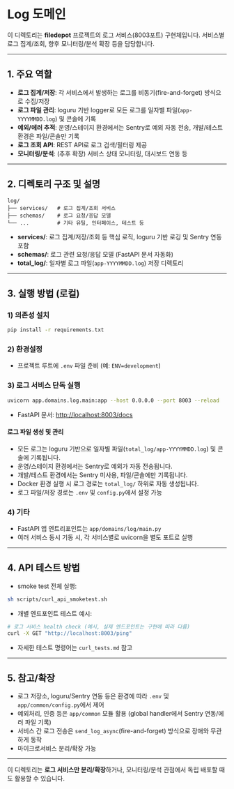 # Log 도메인

이 디렉토리는 **filedepot** 프로젝트의 로그 서비스(8003포트) 구현체입니다. 서비스별 로그 집계/조회, 향후 모니터링/분석 확장 등을 담당합니다.

---

## 1. 주요 역할
- **로그 집계/저장**: 각 서비스에서 발생하는 로그를 비동기(fire-and-forget) 방식으로 수집/저장
- **로그 파일 관리**: loguru 기반 logger로 모든 로그를 일자별 파일(`app-YYYYMMDD.log`) 및 콘솔에 기록
- **예외/에러 추적**: 운영/스테이지 환경에서는 Sentry로 예외 자동 전송, 개발/테스트 환경은 파일/콘솔만 기록
- **로그 조회 API**: REST API로 로그 검색/필터링 제공
- **모니터링/분석**: (추후 확장) 서비스 상태 모니터링, 대시보드 연동 등

---

## 2. 디렉토리 구조 및 설명

```
log/
├── services/   # 로그 집계/조회 서비스
├── schemas/    # 로그 요청/응답 모델
└── ...         # 기타 유틸, 인터페이스, 테스트 등
```

- **services/**: 로그 집계/저장/조회 등 핵심 로직, loguru 기반 로깅 및 Sentry 연동 포함
- **schemas/**: 로그 관련 요청/응답 모델 (FastAPI 문서 자동화)
- **total_log/**: 일자별 로그 파일(`app-YYYYMMDD.log`) 저장 디렉토리

---

## 3. 실행 방법 (로컬)

### 1) 의존성 설치
```bash
pip install -r requirements.txt
```

### 2) 환경설정
- 프로젝트 루트에 `.env` 파일 준비 (예: `ENV=development`)

### 3) 로그 서비스 단독 실행
```bash
uvicorn app.domains.log.main:app --host 0.0.0.0 --port 8003 --reload
```
- FastAPI 문서: [http://localhost:8003/docs](http://localhost:8003/docs)

#### 로그 파일 생성 및 관리
- 모든 로그는 loguru 기반으로 일자별 파일(`total_log/app-YYYYMMDD.log`) 및 콘솔에 기록됩니다.
- 운영/스테이지 환경에서는 Sentry로 예외가 자동 전송됩니다.
- 개발/테스트 환경에서는 Sentry 미사용, 파일/콘솔에만 기록됩니다.
- Docker 환경 실행 시 로그 경로는 `total_log/` 하위로 자동 생성됩니다.
- 로그 파일/저장 경로는 `.env` 및 `config.py`에서 설정 가능

### 4) 기타
- FastAPI 앱 엔트리포인트는 `app/domains/log/main.py`
- 여러 서비스 동시 기동 시, 각 서비스별로 uvicorn을 별도 포트로 실행

---

## 4. API 테스트 방법

- smoke test 전체 실행:
```bash
sh scripts/curl_api_smoketest.sh
```
- 개별 엔드포인트 테스트 예시:
```bash
# 로그 서비스 health check (예시, 실제 엔드포인트는 구현에 따라 다름)
curl -X GET "http://localhost:8003/ping"
```
- 자세한 테스트 명령어는 `curl_tests.md` 참고

---

## 5. 참고/확장
- 로그 저장소, loguru/Sentry 연동 등은 환경에 따라 `.env` 및 `app/common/config.py`에서 제어
- 예외처리, 인증 등은 `app/common` 모듈 활용 (global handler에서 Sentry 연동/에러 파일 기록)
- 서비스 간 로그 전송은 `send_log_async`(fire-and-forget) 방식으로 장애와 무관하게 동작
- 마이크로서비스 분리/확장 가능

---

이 디렉토리는 **로그 서비스만 분리/확장**하거나, 모니터링/분석 관점에서 독립 배포할 때도 활용할 수 있습니다.
